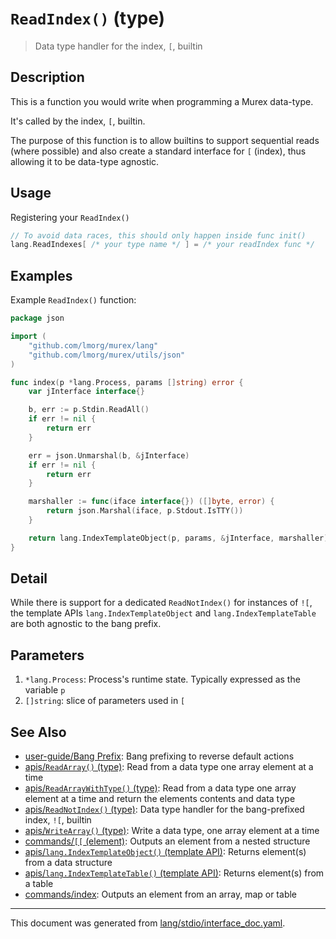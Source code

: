 # `ReadIndex()` (type)

> Data type handler for the index, `[`, builtin

## Description

This is a function you would write when programming a Murex data-type.

It's called by the index, `[`, builtin.

The purpose of this function is to allow builtins to support sequential reads
(where possible) and also create a standard interface for `[` (index), thus
allowing it to be data-type agnostic.

## Usage

Registering your `ReadIndex()`

```go
// To avoid data races, this should only happen inside func init()
lang.ReadIndexes[ /* your type name */ ] = /* your readIndex func */
```

## Examples

Example `ReadIndex()` function:

```go
package json

import (
	"github.com/lmorg/murex/lang"
	"github.com/lmorg/murex/utils/json"
)

func index(p *lang.Process, params []string) error {
	var jInterface interface{}

	b, err := p.Stdin.ReadAll()
	if err != nil {
		return err
	}

	err = json.Unmarshal(b, &jInterface)
	if err != nil {
		return err
	}

	marshaller := func(iface interface{}) ([]byte, error) {
		return json.Marshal(iface, p.Stdout.IsTTY())
	}

	return lang.IndexTemplateObject(p, params, &jInterface, marshaller)
}
```

## Detail

While there is support for a dedicated `ReadNotIndex()` for instances of `![`,
the template APIs `lang.IndexTemplateObject` and `lang.IndexTemplateTable` are
both agnostic to the bang prefix.

## Parameters

1. `*lang.Process`: Process's runtime state. Typically expressed as the variable `p` 
2. `[]string`: slice of parameters used in `[` 

## See Also

* [user-guide/Bang Prefix](../user-guide/bang-prefix.md):
  Bang prefixing to reverse default actions
* [apis/`ReadArray()` (type)](../apis/ReadArray.md):
  Read from a data type one array element at a time
* [apis/`ReadArrayWithType()` (type)](../apis/ReadArrayWithType.md):
  Read from a data type one array element at a time and return the elements contents and data type
* [apis/`ReadNotIndex()` (type)](../apis/ReadNotIndex.md):
  Data type handler for the bang-prefixed index, `![`, builtin
* [apis/`WriteArray()` (type)](../apis/WriteArray.md):
  Write a data type, one array element at a time
* [commands/`[[` (element)](../commands/element.md):
  Outputs an element from a nested structure
* [apis/`lang.IndexTemplateObject()` (template API)](../apis/lang.IndexTemplateObject.md):
  Returns element(s) from a data structure
* [apis/`lang.IndexTemplateTable()` (template API)](../apis/lang.IndexTemplateTable.md):
  Returns element(s) from a table
* [commands/index](../commands/item-index.md):
  Outputs an element from an array, map or table

<hr/>

This document was generated from [lang/stdio/interface_doc.yaml](https://github.com/lmorg/murex/blob/master/lang/stdio/interface_doc.yaml).